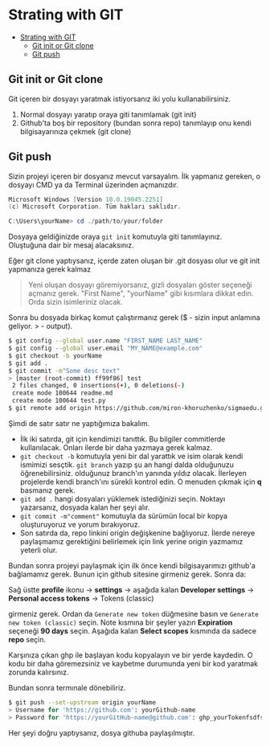 # Strating with GIT

- [Strating with GIT](#strating-with-git)
	- [Git init or Git clone](#git-init-or-git-clone)
	- [Git push](#git-push)

## Git init or Git clone

Git içeren bir dosyayı yaratmak istiyorsanız iki yolu kullanabilirsiniz.

1. Normal dosyayı yaratıp oraya giti tanımlamak (git init)
2. Github'ta boş bir repository (bundan sonra repo) tanımlayıp onu kendi bilgisayarınıza çekmek (git clone)


## Git push

Sizin projeyi içeren bir dosyanız mevcut varsayalım. İlk yapmanız gereken, o dosyayı CMD ya da Terminal üzerinden açmanızdır. 

```powershell
Microsoft Windows [Version 10.0.19045.2251]
(c) Microsoft Corporation. Tüm hakları saklıdır.

C:\Users\yourName> cd ./path/to/your/folder
```

Dosyaya geldiğinizde oraya `git init` komutuyla giti tanımlayınız. Oluştuğuna dair bir mesaj alacaksınız. 

Eğer git clone yaptıysanız, içerde zaten oluşan bir .git dosyası olur ve git init yapmanıza gerek kalmaz

>Yeni oluşan dosyayı göremiyorsanız, gizli dosyaları göster seçeneği açmanız gerek. "First Name", "yourName" gibi kısımlara dikkat edin. Orda sizin isimleriniz olacak.

Sonra bu dosyada birkaç komut çalıştırmanız gerek ($ - sizin input anlamına geliyor. > - output).

```bash
$ git config --global user.name "FIRST_NAME LAST_NAME"
$ git config --global user.email "MY_NAME@example.com"
$ git checkout -b yourName
$ git add .
$ git commit -m"Some desc text"
> [master (root-commit) ff99f86] test
 2 files changed, 0 insertions(+), 0 deletions(-)
 create mode 100644 readme.md
 create mode 100644 test.py
$ git remote add origin https://github.com/miron-khoruzhenko/sigmaedu.git
```

Şimdi de satır satır ne yaptığımıza bakalım.

* İlk iki satırda, git için kendimizi tanıttık. Bu bilgiler commitlerde kullanılacak. Onları ilerde bir daha yazmaya gerek kalmaz.
* `git checkout -b` komutuyla yeni bir dal yarattık ve isim olarak kendi ismimizi sesçtik. `git branch` yazıp şu an hangi dalda olduğunuzu öğrenebilirsiniz. olduğunuz branch'ın yanında yıldız olacak. İlerleyen projelerde kendi branch'ını sürekli kontrol edin. O menuden çıkmak için **q** basmanız gerek.
* `git add .` hangi dosyaları yüklemek istediğinizi seçin. Noktayı yazarsanız, dosyada kalan her şeyi alır.
* `git commit -m"comment"` komutuyla da sürümün local bir kopya oluşturuyoruz ve yorum bırakıyoruz.
* Son satırda da, repo linkini origin değişkenine bağlıyoruz. İlerde nereye paylaşmamız gerektiğini belirlemek için link yerine origin yazmamız yeterli olur.

Bundan sonra projeyi paylaşmak için ilk önce kendi bilgisayarımızı github'a bağlamamız gerek. Bunun için github sitesine girmeniz gerek. Sonra da:

Sağ üstte **profile** ikonu -> **settings** -> aşağıda kalan **Developer settings** -> **Personal access tokens** -> Tokens (classic)

girmeniz gerek. Ordan da `Generate new token` düğmesine basın ve `Generate new token (classic)` seçin. Note kısmına bir şeyler yazın **Expiration** seçeneği **90 days** seçin. Aşağıda kalan **Select scopes** kısmında da sadece **repo** seçin.

Karşınıza çıkan ghp ile başlayan kodu kopyalayın ve bir yerde kaydedin. O kodu bir daha göremezsiniz ve kaybetme durumunda yeni bir kod yaratmak zorunda kalırsınız.

Bundan sonra termınale dönebiliriz.

```bash
$ git push --set-upstream origin yourName
> Username for 'https://github.com': yourGithub-name
> Password for 'https://yourGitHub-name@github.com': ghp_yourTokenfsdfsdfsdfsdfdsfsfd
```

Her şeyi doğru yaptıysanız, dosya githuba paylaşılmıştır.